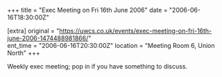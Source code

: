 +++
title = "Exec Meeting on Fri 16th June 2006"
date = "2006-06-16T18:30:00Z"

[extra]
original = "https://uwcs.co.uk/events/exec-meeting-on-fri-16th-june-2006-1474488981866/"    
ent_time = "2006-06-16T20:30:00Z"
location = "Meeting Room 6, Union North"
+++

Weekly exec meeting; pop in if you have something to discuss.

